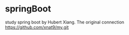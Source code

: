 # springBoot
study spring boot by Hubert Xiang. The original connection https://github.com/xnat9/my.git
